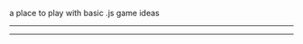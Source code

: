 
a place to play with basic .js game ideas



________________________________________________________________
________________________________________________________________